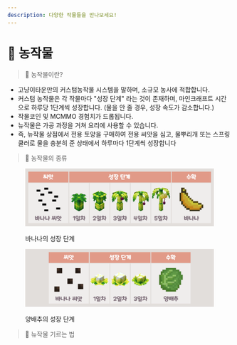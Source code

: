 ```yaml
---
description: 다양한 작물들을 만나보세요!
---
```


# 🍅 농작물

> 🍅 농작물이란?

* 고냥이타운만의 커스텀농작물 시스템을 말하며, 소규모 농사에 적합합니다.
* 커스텀 농작물은 각 작물마다 "성장 단계" 라는 것이 존재하며, 마인크래프트 시간으로 하루당 1단계씩 성장합니다. (물을 안 줄 경우, 성장 속도가 감소합니다.)
* 작물코인 및 MCMMO 경험치가 드롭됩니다.
* 뉴작물은 가공 과정을 거쳐 요리에 사용할 수 있습니다.
* 즉, 뉴작물 상점에서 전용 토양을 구매하여 전용 씨앗을 심고, 물뿌리개 또는 스프링쿨러로 물을 충분히 준 상태에서 하루마다 1단계씩 성장합니다

> 🍇 농작물의 종류

<figure><img src="../.gitbook/assets/바나나.png" alt=""><figcaption><p>바나나의 성장 단계</p></figcaption></figure>

<figure><img src="../.gitbook/assets/양배추.png" alt=""><figcaption><p>양배추의 성장 단계</p></figcaption></figure>

> 🌱 뉴작물 기르는 법
